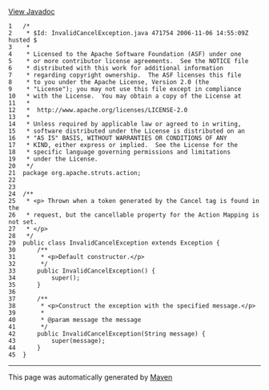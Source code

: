 [View Javadoc](../../../../../apidocs/org/apache/struts/action/InvalidCancelException.html.md)


    1   /*
    2    * $Id: InvalidCancelException.java 471754 2006-11-06 14:55:09Z husted $
    3    *
    4    * Licensed to the Apache Software Foundation (ASF) under one
    5    * or more contributor license agreements.  See the NOTICE file
    6    * distributed with this work for additional information
    7    * regarding copyright ownership.  The ASF licenses this file
    8    * to you under the Apache License, Version 2.0 (the
    9    * "License"); you may not use this file except in compliance
    10   * with the License.  You may obtain a copy of the License at
    11   *
    12   *  http://www.apache.org/licenses/LICENSE-2.0
    13   *
    14   * Unless required by applicable law or agreed to in writing,
    15   * software distributed under the License is distributed on an
    16   * "AS IS" BASIS, WITHOUT WARRANTIES OR CONDITIONS OF ANY
    17   * KIND, either express or implied.  See the License for the
    18   * specific language governing permissions and limitations
    19   * under the License.
    20   */
    21  package org.apache.struts.action;
    22  
    23  
    24  /**
    25   * <p> Thrown when a token generated by the Cancel tag is found in the
    26   * request, but the cancellable property for the Action Mapping is not set.
    27   * </p>
    28   */
    29  public class InvalidCancelException extends Exception {
    30      /**
    31       * <p>Default constructor.</p>
    32       */
    33      public InvalidCancelException() {
    34          super();
    35      }
    36  
    37      /**
    38       * <p>Construct the exception with the specified message.</p>
    39       *
    40       * @param message the message
    41       */
    42      public InvalidCancelException(String message) {
    43          super(message);
    44      }
    45  }

------------------------------------------------------------------------

This page was automatically generated by [Maven](http://maven.apache.org/)
